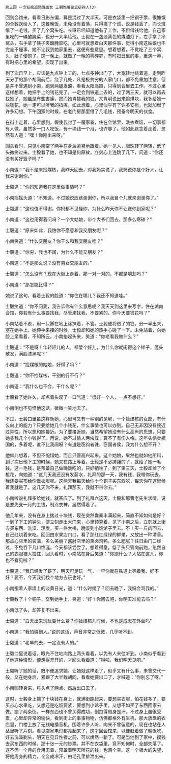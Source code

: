    第三回 一念狂痴追驰篷面女 三朝饱暖留恋窃钩人(3) 

   回到会馆来，看看日影东偏，算是混过了大半天。可是衣袋里一把铜子票，很慷慨的全数送给人了，这餐晚饭，未免没有着落，只得撒了个谎，说是钱丢了，向长班借了一毛钱，买了几个窝头吃。长班已经知道他有了工作，不但借钱给他，自己家里吃的一碟酸腌菜，也分一大半给他。士毅在一盏淡黄色的煤油灯下，左手拿了冷窝头，右手拿了筷子夹酸腌菜吃，心里可就想着白天那件事，觉得小南这姑娘也不完全不懂事，她不让我到她家里去，这便有些意思。想着想着，不觉吃了三个窝头，肚子便饱了。这一晚上，就做了一晚的零碎梦，有时把日里的事，重演一幕，有时把心里的希望，实现了出来。

   到了次日早上，应该是九点钟上工的，七点多钟出门了，大宽转地绕着道，走到昨天分手的那个胡同前后，绕了几处，凡是极贫穷的人家门口，都不免重加注意。但是并不曾遇到小南，跑到两腿发酸，看看太阳高照，只得到会里去工作。不过心里这样想着，她把手上的钱花完了，一定会到铁道上去的，过了两三天，就可以再去找她了。她虽是有些害臊，然而她肯接我的钱，又肯明说出来偷煤块，我多给她一些钱花，她一定可以听我的指挥。如此想着，心里似乎有了许多安慰，也就加增了许多幻想。下午回家的时候，在老门房那里借了几毛钱，预备今明天的伙食。

   在街上走着，心里想到，假使我讨了一房家眷，住在会馆里，洗衣煮饭，一切事都有人做，虽然多一口人吃饭，有十块钱一个月，也许够了。他如此默念着走着，忽然有人道：“嘿！你刚出来呀。”

   回头看时，只见小南空了两手在身后紧紧地跟着。她一见人，眼珠转了两转，低了头微笑过来。士毅看了她，也不知是何原故，立刻心上连跳了几下，问道：“你还没有买好篮子吗？”

   小南道：“我不是来捡煤核，我昨天回去，对我妈实说了，我妈说你是个好人，让我来谢谢你。”

   士毅道：“你妈知道我在这里做事情吗？”

   小南摇摇头道：“不知道。不过她说应该谢谢你，所以我自个儿就来谢谢你了。”

   士毅道：“这也值不得谢。你妈都不见怪你，为什么昨天你不让送你到家呢？”

   小南道：“这也用得着问吗？一个大姑娘，带个大爷们回去，那多么寒碜？”

   士毅道：“原来如此，我怕你不愿意和我交朋友呢？”

   小南笑道：“什么交朋友？你干么和我交朋友哇？”

   士毅道：“你穷，我也不阔，为什么不能交朋友？”

   小南道：“不是那么说？没有男女交朋友的。”

   士毅道：“怎么没有？现在大街上走着。那一对一对的，不都是朋友吗？”

   小南道：“那怎能比得？”

   她说了这句，看着士毅的脸道：“你住在哪儿？我还不知道哇。”

   士毅笑道：“你不问我，我告诉你有什么意思呢？我天天到这里来写字，住在湖南会馆，你若有什么事要找我，尽管来找我，不要紧的。你今天要钱花吗？”

   小南站着不走，用一只脚在地上涂抹着，不答。士毅便将借了的钱，分一半出来，塞在她手上。她伸手来接的时候，士毅却和她的热手心碰了一下。未免站着，向她脸上呆看着，不知所云。小南抬起头来，笑道：“你老看我做什么？”

   士毅道：“不是呀！年轻轻儿的人，都爱个好儿，为什么你就闹得这个样子，蓬头散发，满脸漆黑呢？”

   小南道：“捡煤核的姑娘，好得了吗？”

   士毅道：“你不捡煤核，干别的行不行？”

   小南道：“我什么也不会，干什么呢？”

   士毅看了她许久，却点着头叹了一口气道：“很好一个人，一点不想好。”

   小南倒也不见怪他这话，微微一笑地去了。

   不过，士毅口里虽这样劝她，心里可又有一种别的见解，一个捡煤核的女郎，有什么向上的能力？只要给她几个小钱花，什么事情也可以办到。自己无非因没有接近过异性，所以想和她接近。为了要接近她，当然希望她没有什么高尚的思想，只要她贪我几个小钱得了。再说，她不过偷人两块煤，算不了有伤人格。这年头偷卖祖国的，多着呢，谁不比我阔呀？有道是窃钩者诛，窃国者侯，我为什么想不开？

   他如此想着，不但不惋惜她，而且只管高兴起来。这个姑娘，果然也就如他所料，到了次日他下工的时候，她又在路上等着。士毅是不必踌躇的了，就给了她一毛钱。这一毛钱，是预备自己做晚饭吃的，只好牺牲了。到了第三天，士毅却掉了个枪花，向她道：“这几天我还没有发薪水，礼拜的那一天，我有钱，我带你玩去。我还要买布给你做衣服呢。这两天我每天给你十个铜子买东西吃，每天你在这里候着我就是了。这几天你不来，礼拜那天，我就不带你去。”

   小南听说礼拜多给她钱，就答应了。到了礼拜六这天，士毅和那曹老先生求情，说是要先支一月的工钱，制点衣袜，居然得着了。

   他几年来，没有在身上揣过十块钱，现在突然囊橐丰满起来，简直不知如何是好？一到了下工的钟头，便立刻走出大门来，心里预算着，见了小南之后，立刻就上街去买东西、洗澡、理发，买一件大褂，晚饭到小饭馆子里去。不！买一斤肉回去，自己红烧着来吃。回回由水果店门口，看了那红红绿绿的鲜果，又放出一种清香。那点心店里的装潢，多么美丽？酱肘店里的熏卤鸡鸭，多么肥腻？往日由门口经过，不免吞下几口馋涎，今天都该尝尝了。想着得意，低了头只管向前跑，忽然自己的衣服被人拉住，回头看时，小南站在身后笑道：“你跑什么？人站在这儿，你也不看见啦？”

   士毅道：“我已经发了薪了，明天可足玩一气，一早你就在铁道上等着我，好不好？要不，今天我们找个地方去玩也好。”

   小南指着人家墙上的淡黄日光，道：“什么时候了？回去晚了，我妈会骂我的。”

   士毅数了十个铜子，交到她手上，笑道：“好！你回去吧，你明天准能去吗？”

   小南低了头，却答复不出来。

   士毅道：“白天出来玩玩耍什么紧？你捡煤核儿时候，不也是成天在外面吗”

   小南道：“我怕碰到人。”说的这话，声音非常之低微，几乎听不到。

   士毅道：“老早的去，一定没有人的。”

   士毅口里说着话，眼光不住地向路上两头看着，以免有人来往听到。小南似乎看到了他这种情形，便走得开开的，才回头看着道：“得啦，我们明天见吧。”

   士毅听了她的话，既不便追求她，让她就这样走了，似乎又有什么事，未曾交代一般，又在她身后，紧跟了大半截胡同，看看她要出口了，才喊道：“你别忘了呀。”

   小南回转身来，将头点了两点，然后出口去了。

   这时，士毅身上揣了十块钱在身上，就满街跑起来，要想买衣服，怕花钱多了。要买点心水果吃，又想还是吃饭要紧，要想到小馆子里，又想不如买了东西回家去做。跑了两条街，一样东西也不曾买得成功，倒跑得周身是汗。不过身上虽很受累，心里却异常的愉快，看到街上的事事物物，仿佛都格外有生机，那大放盘的衣店里，门楼上放了无线电播音机，围着许多人听，向来不曾留意的，现在也站在人丛里听了片刻。看见店家电灯都亮起来了，这才回会馆来，以便赶着做了晚饭吃，好去洗澡剃头，明天在见异性者之前，可以焕然一新了。可是当他到了家中，摸钱去买东西的时候，那十张一元的钞票，并不在衣袋里，竟不知何时，全部失落了。这不但一个月的食用无着，预备着明天所花的钱，也落个空。这一个极大的失望，将他周身的精力，全变成冷汗，由毛孔里排泄出来。

